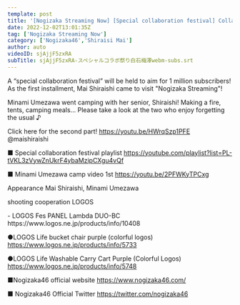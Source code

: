```yaml
---
template: post
title: '[Nogizaka Streaming Now] [Special collaboration festival] Collaboration camp of Shiraishi and Umezawa! [Part 1]'
date: 2022-12-02T13:01:35Z
tag: ['Nogizaka Streaming Now']
category: ['Nogizaka46','Shiraisi Mai']
author: auto 
videoID: sjAjjF5zxRA
subTitle: sjAjjF5zxRA-スペシャルコラボ祭り白石梅澤webm-subs.srt
---
```

A “special collaboration festival” will be held to aim for 1 million subscribers!
As the first installment, Mai Shiraishi came to visit "Nogizaka Streaming"!

Minami Umezawa went camping with her senior, Shiraishi!
Making a fire, tents, camping meals... Please take a look at the two who enjoy forgetting the usual ♪

Click here for the second part!
https://youtu.be/HWrqSzp1PFE
@maishiraishi
 
■ Special collaboration festival playlist
https://youtube.com/playlist?list=PL-tVKL3zVywZnUkrF4ybaMzipCXgu4vQf

■ Minami Umezawa camp video 1st
https://youtu.be/2PFWKyTPCxg

Appearance
Mai Shiraishi, Minami Umezawa

shooting cooperation
LOGOS

<Product information>
- LOGOS Fes PANEL Lambda DUO-BC
https://www.logos.ne.jp/products/info/10408

●LOGOS Life bucket chair purple (colorful logos)
https://www.logos.ne.jp/products/info/5733

●LOGOS Life Washable Carry Cart Purple (Colorful Logos)
https://www.logos.ne.jp/products/info/5748

■Nogizaka46 official website
https://www.nogizaka46.com/

■ Nogizaka46 Official Twitter
https://twitter.com/nogizaka46
